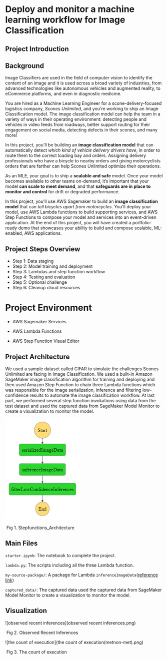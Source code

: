 # Deploy and monitor a machine learning workflow for Image Classification

## Project Introduction

## Background

Image Classifiers are used in the field of computer vision to identify the content of an image and it is used across a broad variety of industries, from advanced technologies like autonomous vehicles and augmented reality, to eCommerce platforms, and even in diagnostic medicine.

You are hired as a Machine Learning Engineer for a scone-delivery-focused logistics company, *Scones Unlimited*, and you’re working to ship an Image Classification model. The image classification model can help the team in a variety of ways in their operating environment: detecting people and vehicles in video feeds from roadways, better support routing for their engagement on social media, detecting defects in their scones, and many more!

In this project, you'll be building an **image classification model** that can automatically detect *which kind of vehicle delivery drivers have*, in order to route them to the correct loading bay and orders. Assigning delivery professionals who have a bicycle to nearby orders and giving motorcyclists orders that are farther can help Scones Unlimited optimize their operations.

As an MLE, your goal is to ship a **scalable and safe** model. Once your model becomes available to other teams on-demand, it’s important that your model **can scale to meet demand**, and that **safeguards are in place to monitor and control** for drift or degraded performance.

In this project, you’ll use AWS Sagemaker to build an **image classification model** that can *tell bicycles apart from motorcycles*. You'll deploy your model, use AWS Lambda functions to build supporting services, and AWS Step Functions to compose your model and services into an event-driven application. At the end of this project, you will have created a portfolio-ready demo that showcases your ability to build and compose scalable, ML-enabled, AWS applications.





## Project Steps Overview

- Step 1: Data staging
- Step 2: Model training and deployment
- Step 3: Lambdas and step function workflow
- Step 4: Testing and evaluation
- Step 5: Optional challenge
- Step 6: Cleanup cloud resources



# Project Environment

- AWS Sagemaker Services

- AWS Lambda Functions

- AWS Step Function Visual Editor

  

## Project Architecture

We used a sample dataset called CIFAR to simulate the challenges Scones Unlimited are facing in Image Classification. We used a built-in Amazon SageMaker image classification algorithm for training and deploying and then used Amazon Step Function to chain three Lambda functions which was responsible for the image serialization, inference and filtering low-confidence results to automate the image classification workflow. At last part,  we  performed several step function invokations using data from the test dataset and used the captured data from SageMaker Model Monitor to create a visualization to monitor the model.

![Stepfunctions_Architecture](stepfunctions_graph.png)

​																						Fig 1. Stepfunctions_Architecture

## Main Files

`starter.ipynb`: The notebook to complete the project.

`lambda.py`: The scripts including all the three Lambda function.

`my-source-package/`: A package for Lambda `inferenceImageData`([reference link](https://docs.aws.amazon.com/lambda/latest/dg/python-package-create.html#python-package-create-with-dependency))

`captured_data/`: The captured data used the captured data from SageMaker Model Monitor to create a visualization to monitor the model.

## Visualization

![observed recent inferences](observed recent inferences.png)

​																					Fig 2. Observed Recent Inferences

![the count of execution](the count of execution(metnon-met).png)

​																					Fig 3. The count of execution